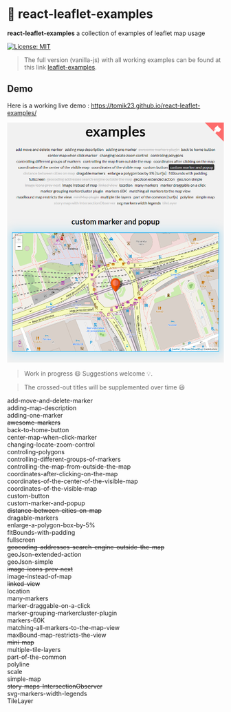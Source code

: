 # :maple_leaf: react-leaflet-examples
**react-leaflet-examples** a collection of examples of leaflet map usage

[![License: MIT](https://img.shields.io/badge/License-MIT-blue.svg)](https://opensource.org/licenses/MIT)

> The full version (vanilla-js) with all working examples can be found at this link [leaflet-examples](https://github.com/tomik23/leaflet-examples).

## Demo
Here is a working live demo : https://tomik23.github.io/react-leaflet-examples/


<img src="./src/data/leaflet.png">

> Work in progress :smiley: Suggestions welcome :bulb:.

> The crossed-out titles will be supplemented over time :smiley:

add-move-and-delete-marker  
adding-map-description  
adding-one-marker  
~~awesome-markers~~  
back-to-home-button  
center-map-when-click-marker  
changing-locate-zoom-control  
controling-polygons  
controlling-different-groups-of-markers  
controlling-the-map-from-outside-the-map  
coordinates-after-clicking-on-the-map  
coordinates-of-the-center-of-the-visible-map  
coordinates-of-the-visible-map  
custom-button  
custom-marker-and-popup  
~~distance-between-cities-on-map~~  
dragable-markers  
enlarge-a-polygon-box-by-5%  
fitBounds-with-padding  
fullscreen  
~~geocoding-addresses-search-engine-outside-the-map~~   
geoJson-extended-action   
geoJson-simple  
~~image-icons-prev-next~~  
image-instead-of-map  
~~linked-view~~  
location  
many-markers  
marker-draggable-on-a-click  
marker-grouping-markercluster-plugin  
markers-60K   
matching-all-markers-to-the-map-view    
maxBound-map-restricts-the-view  
~~mini-map~~  
multiple-tile-layers  
part-of-the-common  
polyline  
scale  
simple-map  
~~story-maps-IntersectionObserver~~  
svg-markers-width-legends  
TileLayer  